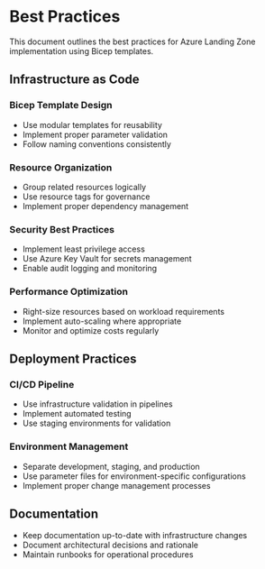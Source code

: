 # Best Practices

This document outlines the best practices for Azure Landing Zone implementation using Bicep templates.

## Infrastructure as Code

### Bicep Template Design
- Use modular templates for reusability
- Implement proper parameter validation
- Follow naming conventions consistently

### Resource Organization
- Group related resources logically
- Use resource tags for governance
- Implement proper dependency management

### Security Best Practices
- Implement least privilege access
- Use Azure Key Vault for secrets management
- Enable audit logging and monitoring

### Performance Optimization
- Right-size resources based on workload requirements
- Implement auto-scaling where appropriate
- Monitor and optimize costs regularly

## Deployment Practices

### CI/CD Pipeline
- Use infrastructure validation in pipelines
- Implement automated testing
- Use staging environments for validation

### Environment Management
- Separate development, staging, and production
- Use parameter files for environment-specific configurations
- Implement proper change management processes

## Documentation

- Keep documentation up-to-date with infrastructure changes
- Document architectural decisions and rationale
- Maintain runbooks for operational procedures
